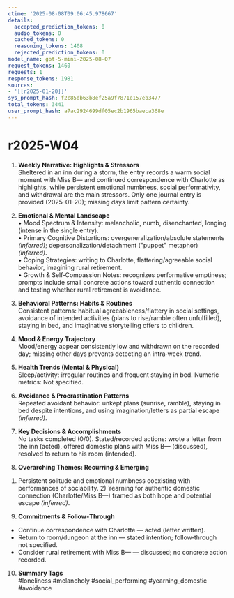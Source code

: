 ```yaml
---
ctime: '2025-08-08T09:06:45.978667'
details:
  accepted_prediction_tokens: 0
  audio_tokens: 0
  cached_tokens: 0
  reasoning_tokens: 1408
  rejected_prediction_tokens: 0
model_name: gpt-5-mini-2025-08-07
request_tokens: 1460
requests: 1
response_tokens: 1981
sources:
- '[[r2025-01-20]]'
sys_prompt_hash: f2c85db63b8ef25a9f7871e157eb3477
total_tokens: 3441
user_prompt_hash: a7ac2924699df05ec2b1965baeca368e
---
```

# r2025-W04

1. **Weekly Narrative: Highlights & Stressors**  
Sheltered in an inn during a storm, the entry records a warm social moment with Miss B— and continued correspondence with Charlotte as highlights, while persistent emotional numbness, social performativity, and withdrawal are the main stressors. Only one journal entry is provided (2025-01-20); missing days limit pattern certainty.

2. **Emotional & Mental Landscape**  
• Mood Spectrum & Intensity: melancholic, numb, disenchanted, longing (intense in the single entry).  
• Primary Cognitive Distortions: overgeneralization/absolute statements *(inferred)*; depersonalization/detachment ("puppet" metaphor) *(inferred)*.  
• Coping Strategies: writing to Charlotte, flattering/agreeable social behavior, imagining rural retirement.  
• Growth & Self‑Compassion Notes: recognizes performative emptiness; prompts include small concrete actions toward authentic connection and testing whether rural retirement is avoidance.

3. **Behavioral Patterns: Habits & Routines**  
Consistent patterns: habitual agreeableness/flattery in social settings, avoidance of intended activities (plans to rise/ramble often unfulfilled), staying in bed, and imaginative storytelling offers to children.

4. **Mood & Energy Trajectory**  
Mood/energy appear consistently low and withdrawn on the recorded day; missing other days prevents detecting an intra‑week trend.

5. **Health Trends (Mental & Physical)**  
Sleep/activity: irregular routines and frequent staying in bed. Numeric metrics: Not specified.

6. **Avoidance & Procrastination Patterns**  
Repeated avoidant behavior: unkept plans (sunrise, ramble), staying in bed despite intentions, and using imagination/letters as partial escape *(inferred)*.

7. **Key Decisions & Accomplishments**  
No tasks completed (0/0). Stated/recorded actions: wrote a letter from the inn (acted), offered domestic plans with Miss B— (discussed), resolved to return to his room (intended).

8. **Overarching Themes: Recurring & Emerging**  
1) Persistent solitude and emotional numbness coexisting with performances of sociability. 2) Yearning for authentic domestic connection (Charlotte/Miss B—) framed as both hope and potential escape *(inferred)*.

9. **Commitments & Follow‑Through**  
- Continue correspondence with Charlotte — acted (letter written).  
- Return to room/dungeon at the inn — stated intention; follow‑through not specified.  
- Consider rural retirement with Miss B— — discussed; no concrete action recorded.

10. **Summary Tags**  
#loneliness #melancholy #social_performing #yearning_domestic #avoidance
